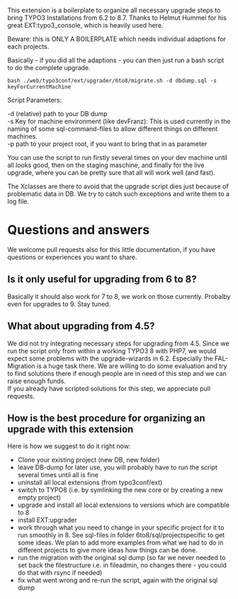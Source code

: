 This extension is a boilerplate to organize all necessary upgrade steps to bring TYPO3 Installations from 6.2 to 8.7. Thanks to Helmut Hummel for his great EXT:typo3_console, which is heavily used here.

Beware:  this is ONLY A BOILERPLATE which needs individual adaptions for each projects.

Basically - if you did all the adaptions - you can then just run a bash script to do the complete upgrade.

    bash ./web/typo3conf/ext/upgrader/6to8/migrate.sh -d dbdump.sql -s keyForCurrentMachine
    
Script Parameters:

-d (relative) path to your DB dump  
-s Key for machine environment (like devFranz): This is used currently in the naming of some   sql-command-files to allow different things on different machines.  
-p path to your project root, if you want to bring that in as parameter 
 
You can use the script to run firstly several times on your dev machine until all looks good, then on the staging maschine, and finally for the live upgrade, where you can be pretty sure that all will work well (and fast).

The Xclasses are there to avoid that the upgrade script dies just because of problematic data in DB. We try to catch such exceptions and write them to a log file.

# Questions and answers

We welcome pull requests also for this little documentation, if you have questions or experiences you want to share.

## Is it only useful for upgrading from 6 to 8?

Basically it should also work for 7 to 8, we work on those currently. Probalby even for upgrades to 9. Stay tuned. 

## What about upgrading from 4.5?

We did not try integrating necessary steps for upgrading from 4.5. Since we run the script only from within a working TYPO3 8 with PHP7, we would expect some problems with the upgrade-wizards in 6.2. Especially the FAL-Migration is a huge task there.
We are willing to do some evaluation and try to find solutions there if enough people are in need of this step and we can raise enough funds.   
If you already have scripted solutions for this step, we appreciate pull requests.

## How is the best procedure for organizing an upgrade with this extension

Here is how we suggest to do it right now:  
* Clone your existing project (new DB, new folder)
* leave DB-dump for later use, you will probably have to run the script several times until all is fine
* uninstall all local extensions (from typo3conf/ext)
* switch to TYPO8 (i.e. by symlinking the new core or by creating a new empty project)
* upgrade and install all local extensions to versions which are compatible to 8
* install EXT:upgrader
* work through what you need to change in your specific project for it to run smoothly in 8. See sql-files in folder 6to8/sql/projectspecific to get some ideas. We plan to add more examples from what we had to do in different projects to give more ideas how things can be done.
* run the migration with the original sql dump (so far we never needed to set back the filestructure i.e. in fileadmin, no changes there - you could do that with rsync if needed)
* fix what went wrong and re-run the script, again with the original sql dump
